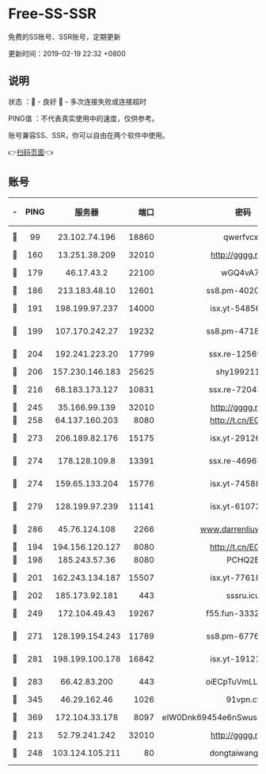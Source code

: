 # Free-SS-SSR

免费的SS账号、SSR账号，定期更新

更新时间：2019-02-19 22:32 +0800

## 说明

状态     ：🙂 - 良好 🙁 - 多次连接失败或连接超时

PING值   ：不代表真实使用中的速度，仅供参考。

账号兼容SS、SSR，你可以自由在两个软件中使用。

👉[扫码页面](https://liesauer.github.io/free-ss-ssr.github.io/)👈

## 账号

|-|PING|服务器|端口|密码|加密方式|区域|
|:----:|:----:|:-----:|-----:|:----:|:----:|:----:|
|🙂|99|23.102.74.196|18860|qwerfvcxz|aes-256-gcm|JP|
|🙂|160|13.251.38.209|32010|http://gggg.rocks|chacha20|SG|
|🙂|179|46.17.43.2|22100|wGQ4vA7D|aes-256-gcm|RU|
|🙂|186|213.183.48.10|12601|ss8.pm-40202630|rc4-md5|RU|
|🙂|191|198.199.97.237|14000|isx.yt-54856932|aes-256-cfb|US|
|🙂|199|107.170.242.27|19232|ss8.pm-47184551|aes-256-cfb|US|
|🙂|204|192.241.223.20|17799|ssx.re-12569451|aes-256-cfb|US|
|🙂|206|157.230.146.183|25625|shy19921124|rc4-md5|US|
|🙂|216|68.183.173.127|10831|ssx.re-72043236|aes-256-cfb|US|
|🙂|245|35.166.99.139|32010|http://gggg.rocks|chacha20|US|
|🙂|258|64.137.160.203|8080|http://t.cn/EGJIyrl|rc4-md5|CA|
|🙂|273|206.189.82.176|15175|isx.yt-29126697|aes-256-cfb|SG|
|🙂|274|178.128.109.8|13391|ssx.re-46967706|aes-256-cfb|SG|
|🙂|274|159.65.133.204|15776|isx.yt-74588926|aes-256-cfb|SG|
|🙂|279|128.199.97.239|11141|isx.yt-61073883|aes-256-cfb|SG|
|🙂|286|45.76.124.108|2266|www.darrenliuwei.com|aes-256-cfb|AU|
|🙂|194|194.156.120.127|8080|http://t.cn/EGJIyrl|rc4-md5|RU|
|🙂|198|185.243.57.36|8080|PCHQ2E|rc4-md5|US|
|🙂|201|162.243.134.187|15507|isx.yt-77618718|aes-256-cfb|US|
|🙂|202|185.173.92.181|443|sssru.icu|rc4-md5|RU|
|🙂|249|172.104.49.43|19267|f55.fun-33324216|aes-256-cfb|SG|
|🙂|271|128.199.154.243|11789|ss8.pm-67760833|aes-256-cfb|SG|
|🙂|281|198.199.100.178|16842|isx.yt-19121084|aes-256-cfb|US|
|🙂|283|66.42.83.200|443|oiECpTuVmLLxk4Ts|aes-256-cfb|US|
|🙂|345|46.29.162.46|1026|91vpn.cf|rc4-md5|RU|
|🙂|369|172.104.33.178|8097|eIW0Dnk69454e6nSwuspv9DmS201tQ0D|aes-256-cfb|SG|
|🙁|213|52.79.241.242|32010|http://gggg.rocks|chacha20|KR|
|🙁|248|103.124.105.211|80|dongtaiwang.com|aes-256-cfb|US|
